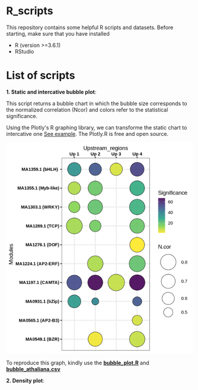 # R_scripts

This repository contains some helpful R scripts and datasets.
Before starting, make sure that you have installed
* R (version >=3.6.1)
* RStudio

# List of scripts

**1. Static and intercative bubble plot**: 

This script returns a bubble chart in which the bubble size corresponds to the normalized correlation (Ncor) and colors refer to the statistical significance.  

Using the Plotly's R graphing library, we can transforme the static chart to intercative one [See example](http://https://github.com/najlaksouri/R_scripts/DOC/PlotlyScatterExample.html). The Plotly.R is free and open source.   

![alt text](DOC/static_bubble_chart.png)


To reproduce this graph, kindly use the **[bubble_plot.R](R/bubble_plot.R)**  and **[bubble_athaliana.csv](data/bubble_athaliana.csv)**

**2. Density plot**: 
